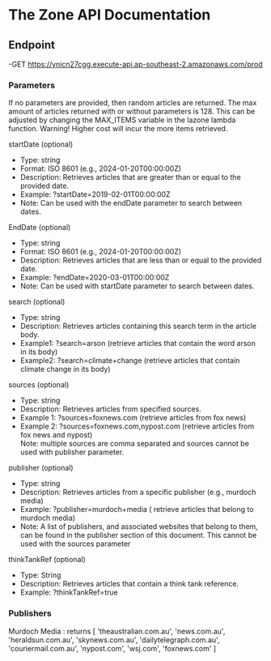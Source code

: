 <h1>The Zone API Documentation</h1>

<h2>Endpoint</h2>

-GET https://ynicn27cgg.execute-api.ap-southeast-2.amazonaws.com/prod

<h3>Parameters</h3>

If no parameters are provided, then random articles are returned. The max amount of articles returned with or without parameters is 128. This can be adjusted by changing the MAX_ITEMS variable in the lazone lambda function. Warning! Higher cost will incur the more items retrieved.

startDate (optional)
<ul>
<li>Type: string </li>
<li>Format: ISO 8601 (e.g., 2024-01-20T00:00:00Z)</li>
<li>Description: Retrieves articles that are greater than or equal to the provided date.</li>
<li>Example: ?startDate=2019-02-01T00:00:00Z</li>
<li>Note: Can be used with the endDate parameter to search between dates.</li>
</ul>

EndDate (optional)
<ul>
<li>Type: string</li>
<li>Format: ISO 8601 (e.g., 2024-01-20T00:00:00Z)</li>
<li>Description: Retrieves articles that are less than or equal to the provided date.</li>
<li>Example: ?endDate=2020-03-01T00:00:00Z</li>
<li>Note: Can be used with startDate parameter to search between dates.</li>
</ul>
search (optional)
<ul>
<li>Type: string
<li>Description: Retrieves articles containing this search term in the article body.</li>
<li>Example1: ?search=arson (retrieve articles that contain the word arson in its body)</li>
<li>Example2: ?search=climate+change (retrieve articles that contain climate change in its body)</li>
</ul>
sources (optional)
<ul>
<li>Type: string</li>
<li>Description: Retrieves articles from specified sources.</li>
<li>Example 1: ?sources=foxnews.com (retrieve articles from fox news)</li>
<li>Example 2: ?sources=foxnews.com,nypost.com (retrieve articles from fox news and nypost)</li>
</li>Note: multiple sources are comma separated and sources cannot be used with publisher parameter.</li>
</ul>
publisher (optional)
<ul>
<li>Type: string
<li>Description: Retrieves articles from a specific publisher (e.g., murdoch media)</li>
<li>Example: ?publisher=murdoch+media ( retrieve articles that belong to murdoch media)</li>
<li>Note: A list of publishers, and associated websites that belong to them, can be found in the publisher section of this document. This cannot be used with the sources parameter</li>
</ul>
thinkTankRef (optional)
<ul>
<li>Type: String</li>
<li>Description: Retrieves articles that contain a think tank reference.</li>
<li>Example: ?thinkTankRef=true</li>
</ul>

<h3>Publishers</h3>

Murdoch Media : returns [
            'theaustralian.com.au',
            'news.com.au',
            'heraldsun.com.au',
            'skynews.com.au',
            'dailytelegraph.com.au',
            'couriermail.com.au',
            'nypost.com',
            'wsj.com',
            'foxnews.com'
]



